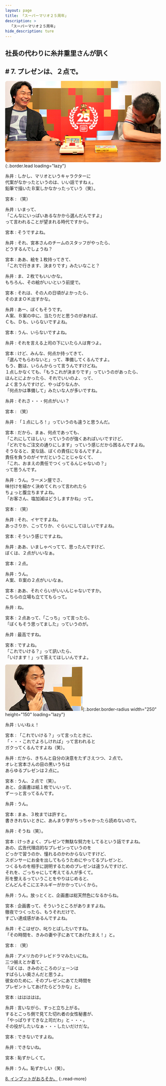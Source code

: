 ```yaml
---
layout: page
title: 「スーパーマリオ２５周年」
description: >
  「スーパーマリオ２５周年」
hide_description: ture
---
```


## 社長の代わりに糸井重里さんが訊く

## # 7. プレゼンは、２点で。

![](/interviews/jp/etc/mario25th/vol1/img/mainvisual7.jpg){:.border.lead loading="lazy"}

糸井
: しかし、マリオというキャラクターに<br>代案がなかったというのは、いい話ですねぇ。<br>鉛筆で描いたＢ案しかなかったっていう（笑）。

宮本
: （笑）

糸井
: いまって、<br>「こんなにいっぱいあるなかから選んだんですよ」<br>って言われることが望まれる時代ですから。

宮本
: そうですよね。

糸井
: それ、宮本さんのチームのスタッフがやったら、<br>どうするんでしょうね？

宮本
: ああ、絵を１枚持ってきて、<br>「これで行きます、決まりです」みたいなこと？

糸井
: ま、２枚でもいいかな。<br>もちろん、その絵がいいという前提で。

宮本
: それは、その人の日頃がよかったら、<br>そのままＯＫ出すかな。

糸井
: あー、ぼくもそうです。<br>Ａ案、Ｂ案の中に、当たりだと思うのがあれば、<br>Ｃも、Ｄも、いらないですよね。

宮本
: うん、いらないですよね。

糸井
: それを言える上司の下にいたら人は育つよ。

宮本
: けど、みんな、何点か持ってきて、<br>「選んでもらわないと」って、準備してくるんですよ。<br>もう、数は、いらんからって言うんですけどね。<br>１点しかなくても、「もうこれが決まりです」っていうのがあったら、<br>ほんとによかったら、それでいいのよ、って、<br>よく言うんですけど、やっぱりなんか、<br>「何点かは準備して」みたいな人が多いですね。

糸井
: それさ・・・何点がいい？

宮本
: （笑）

糸井
: 「１点にしろ！」っていうのも違うと思うんだ。

宮本
: だから、まぁ、何点であっても、<br>「これにしてほしい」っていうのが強くあればいいですけど、<br>「どれでもご注文の通りにします」っていう感じだから困るんですよね。<br>そうなると、変な話、ぼくの責任になるんですよ。<br>責任を負うのがイヤだということじゃなくて、<br>「これ、おまえの責任でつくってるんじゃないの？」<br>って思うんです。

糸井
: うん。ラーメン屋でさ、<br>味付けを細かく決めてくれって言われたら<br>ちょっと腹立ちますよね。<br>「お客さん、塩加減はどうしますかね」って。

宮本
: （笑）

糸井
: それ、イヤですよね。<br>あっさりか、こってりか、ぐらいにしてほしいですよね。

宮本
: そういう感じですよね。

糸井
: ああ、いましゃべってて、思ったんですけど、<br>ぼくは、２点がいいなぁ。

宮本
: ２点。

糸井
: うん。<br>Ａ案、Ｂ案の２点がいいなぁ。

宮本
: ああ、それぐらいがいいんじゃないですか。<br>こちらの立場も立ててもらって。

糸井
: ね。

宮本
: ２点あって、「こっち」って言ったら、<br>「ぼくもそう思ってました」っていうのが。

糸井
: 最高ですね。

宮本
: ですよね。<br>「これでいける？」って訊いたら、<br>「いけます！」って答えてほしいんですよ。

![](/interviews/jp/etc/mario25th/vol1/img/photo9.jpg){:.border.border-radius width="250" height="150" loading="lazy"}

糸井
: いいねぇ！

宮本
: 「これでいける？」って言ったときに、<br>「・・・これでよろしければ」って言われると<br>ガクってくるんですよね（笑）。

糸井
: だから、きちんと自分の決意をたずさえつつ、２点で。<br>オレと宮本さんの目の黒いうちは<br>あらゆるプレゼンは２点に。

宮本
: うん、２点で（笑）。<br>あと、企画書は紙１枚でいいって、<br>ずーっと言ってるんです。

糸井
: うん。

宮本
: まぁ、３枚までは許すと。<br>書ききれないときに、あんまり字がちっちゃかったら読めないので。

糸井
: そうね（笑）。

宮本
: けっきょく、プレゼンで無駄な努力をしてるという話ですよね。<br>あの、広告代理店的なプレゼンっていうのを<br>どっかで習うのか、憧れるのかわからないですけど、<br>スポンサーにお金を出してもらうためにやってるプレゼンと、<br>つくるものを相手に説明するためのプレゼンは違うんですけど、<br>それを、ごっちゃにして考えてる人が多くて。<br>形を整えるっていうことをやりはじめると、<br>どんどんそこにエネルギーがかかっていくから。

糸井
: うん。放っとくと、企画書は総天然色になるからね。

宮本
: 企画書って、そういうところがありますよね。<br>徹夜でつくったら、もうそれだけで、<br>すごい達成感があるんですよね。

糸井
: そこはぜひ、叱りとばしたいですね。<br>「その時間を、きみの妻や子にあててあげたまえ！」と。

宮本
: （笑）

糸井
: アメリカのテレビドラマみたいにね。<br>三つ揃えとか着て、<br>「ぼくは、きみのところのジェーンは<br>すばらしい奥さんだと思うよ。<br>彼女のために、そのプレゼンにあてた時間を<br>プレゼントしてあげたらどうかな」と。

宮本
: ははははは。

糸井
: 言いながら、すっと立ち上がる。<br>するとこっち側で見てた切れ者の女性秘書が、<br>「やっぱりすてきな上司だわ」と・・・。<br>その役がしたいなぁ・・・したいだけだな。

宮本
: できないですよね。

糸井
: できないね。

宮本
: 恥ずかしくて。

糸井
: うん。恥ずかしい（笑）。

[8. インプットがおろそか。](8.md)
{:.read-more}

